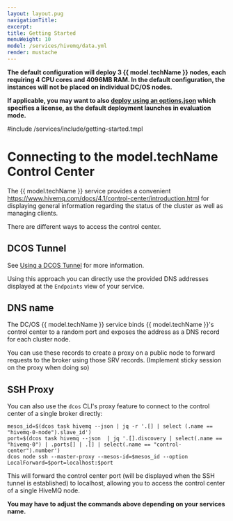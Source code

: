 ```yaml
---
layout: layout.pug
navigationTitle:
excerpt:
title: Getting Started
menuWeight: 10
model: /services/hivemq/data.yml
render: mustache
---
```


<p class="message--note"><strong>The default configuration will deploy 3 {{ model.techName }} nodes, each requiring 4 CPU cores and 4096MB RAM. In the default configuration, the instances will not be placed on individual DC/OS nodes.</strong>

<p class="message--warning"><strong>If applicable, you may want to also <a href="/services/hivemq/1.0.0-4.0.2/getting-started/#create-a-configuration-file">deploy using an options.json</a> which specifies a license, as the default deployment launches in evaluation mode.</strong>

#include /services/include/getting-started.tmpl

# Connecting to the model.techName Control Center

The {{ model.techName }} service provides a convenient <a name="control center">https://www.hivemq.com/docs/4.1/control-center/introduction.html</a> for displaying general information regarding the status of the cluster as well as managing clients.

There are different ways to access the control center.

## DCOS Tunnel

See [Using a DCOS Tunnel](https://docs.mesosphere.com/latest/developing-services/tunnel/) for more information.

Using this approach you can directly use the provided DNS addresses displayed at the `Endpoints` view of your service.

## DNS name

The DC/OS {{ model.techName }} service binds {{ model.techName }}'s control center to a random port and exposes the address as a DNS record for each cluster node.

You can use these records to create a proxy on a public node to forward requests to the broker using those SRV records. (Implement sticky session on the proxy when doing so)


## SSH Proxy

You can also use the `dcos` CLI's proxy feature to connect to the control center of a single broker directly:

```
mesos_id=$(dcos task hivemq --json | jq -r '.[] | select (.name == "hivemq-0-node").slave_id')
port=$(dcos task hivemq --json  | jq '.[].discovery | select(.name == "hivemq-0") | .ports[] | .[] | select(.name == "control-center").number')
dcos node ssh --master-proxy --mesos-id=$mesos_id --option LocalForward=$port=localhost:$port
```

This will forward the control center port (will be displayed when the SSH tunnel is established) to localhost, allowing you to access the control center of a single HiveMQ node.

<p class="message--note"><strong>You may have to adjust the commands above depending on your services name.</strong>
